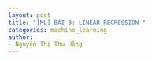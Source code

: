 ```yaml
---
layout: post
title: "[ML] BÀI 3: LINEAR REGRESSION "
categories: machine_learning
author:
- Nguyễn Thị Thu Hằng
---
```



